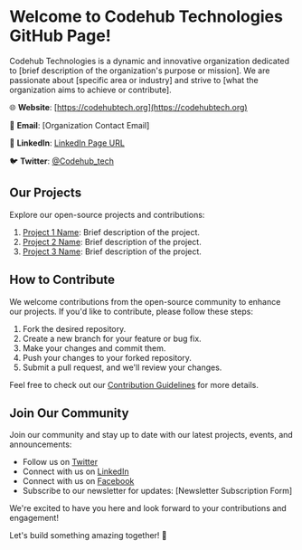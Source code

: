 # Welcome to Codehub Technologies GitHub Page!

Codehub Technologies is a dynamic and innovative organization dedicated to [brief description of the organization's purpose or mission]. We are passionate about [specific area or industry] and strive to [what the organization aims to achieve or contribute].

🌐 **Website**: [https://codehubtech.org](https://codehubtech.org)

📧 **Email**: [Organization Contact Email]

🔗 **LinkedIn**: [LinkedIn Page URL](https://www.linkedin.com/company/codehubtechnologies/)

🐦 **Twitter**: [@Codehub_tech](https://twitter.com/Codehub_tech)

## Our Projects

Explore our open-source projects and contributions:

1. [Project 1 Name](https://github.com/OrganizationName/Project1): Brief description of the project.
2. [Project 2 Name](https://github.com/OrganizationName/Project2): Brief description of the project.
3. [Project 3 Name](https://github.com/OrganizationName/Project3): Brief description of the project.
   <!-- Add more projects as needed -->

## How to Contribute

We welcome contributions from the open-source community to enhance our projects. If you'd like to contribute, please follow these steps:

1. Fork the desired repository.
2. Create a new branch for your feature or bug fix.
3. Make your changes and commit them.
4. Push your changes to your forked repository.
5. Submit a pull request, and we'll review your changes.

Feel free to check out our [Contribution Guidelines](CONTRIBUTING.md) for more details.

## Join Our Community

Join our community and stay up to date with our latest projects, events, and announcements:

- Follow us on [Twitter](https://twitter.com/Codehub_tech)
- Connect with us on [LinkedIn](https://www.linkedin.com/company/codehubtechnologies/)
- Connect with us on [Facebook](https://web.facebook.com/Codehubtechnologies)
- Subscribe to our newsletter for updates: [Newsletter Subscription Form]

We're excited to have you here and look forward to your contributions and engagement!

Let's build something amazing together! 🚀
